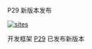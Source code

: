 ﻿P29 新版本发布

[![sites](http://182.61.61.133/link/resources/OSQ.png)](http://www.OS-Q.com)

开发框架 [P29](https://github.com/OS-Q/P29) 已发布新版本


